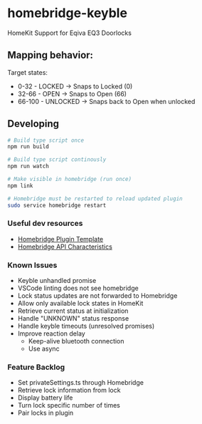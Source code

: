 # homebridge-keyble

HomeKit Support for Eqiva EQ3 Doorlocks

## Mapping behavior:

Target states:

* 0-32 - LOCKED -> Snaps to Locked (0)
* 32-66 - OPEN -> Snaps to Open (66)
* 66-100 - UNLOCKED -> Snaps back to Open when unlocked

## Developing

```bash
# Build type script once
npm run build

# Build type script continously
npm run watch

# Make visible in homebridge (run once)
npm link

# Homebridge must be restarted to reload updated plugin
sudo service homebridge restart
```

### Useful dev resources

* [Homebridge Plugin Template](https://github.com/homebridge/homebridge-plugin-template)
* [Homebridge API Characteristics](https://developers.homebridge.io/#/api/characteristics)

### Known Issues

* Keyble unhandled promise
* VSCode linting does not see homebridge
* Lock status updates are not forwarded to Homebridge
* Allow only available lock states in HomeKit
* Retrieve current status at initialization
* Handle "UNKNOWN" status response
* Handle keyble timeouts (unresolved promises)
* Improve reaction delay
    * Keep-alive bluetooth connection
    * Use async

### Feature Backlog

* Set privateSettings.ts through Homebridge
* Retrieve lock information from lock
* Display battery life
* Turn lock specific number of times
* Pair locks in plugin
